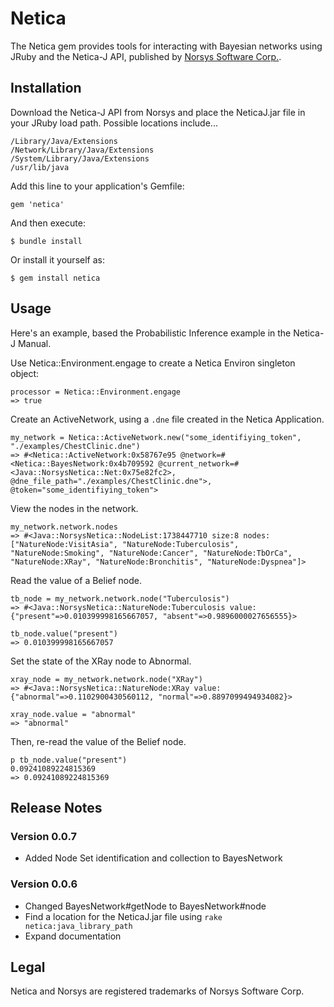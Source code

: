 # Netica

The Netica gem provides tools for interacting with Bayesian networks using JRuby and the Netica-J API, published by [Norsys Software Corp.](http://www.norsys.com).

## Installation

Download the Netica-J API from Norsys and place the NeticaJ.jar file in your JRuby load path. Possible locations include...

    /Library/Java/Extensions
    /Network/Library/Java/Extensions
    /System/Library/Java/Extensions
    /usr/lib/java

Add this line to your application's Gemfile:

    gem 'netica'

And then execute:

    $ bundle install

Or install it yourself as:

    $ gem install netica

## Usage

Here's an example, based the Probabilistic Inference example in the Netica-J Manual.

Use Netica::Environment.engage to create a Netica Environ singleton object:

    processor = Netica::Environment.engage
    => true

Create an ActiveNetwork, using a `.dne` file created in the Netica Application.

    my_network = Netica::ActiveNetwork.new("some_identifiying_token", "./examples/ChestClinic.dne")
    => #<Netica::ActiveNetwork:0x58767e95 @network=#<Netica::BayesNetwork:0x4b709592 @current_network=#<Java::NorsysNetica::Net:0x75e82fc2>, @dne_file_path="./examples/ChestClinic.dne">, @token="some_identifiying_token">

View the nodes in the network.

    my_network.network.nodes
    => #<Java::NorsysNetica::NodeList:1738447710 size:8 nodes:["NatureNode:VisitAsia", "NatureNode:Tuberculosis", "NatureNode:Smoking", "NatureNode:Cancer", "NatureNode:TbOrCa", "NatureNode:XRay", "NatureNode:Bronchitis", "NatureNode:Dyspnea"]>


Read the value of a Belief node.

    tb_node = my_network.network.node("Tuberculosis")
    => #<Java::NorsysNetica::NatureNode:Tuberculosis value:{"present"=>0.010399998165667057, "absent"=>0.9896000027656555}>

    tb_node.value("present")
    => 0.010399998165667057

Set the state of the XRay node to Abnormal.

    xray_node = my_network.network.node("XRay")
    => #<Java::NorsysNetica::NatureNode:XRay value:{"abnormal"=>0.1102900430560112, "normal"=>0.8897099494934082}>

    xray_node.value = "abnormal"
    => "abnormal"

Then, re-read the value of the Belief node.

    p tb_node.value("present")
    0.09241089224815369
    => 0.09241089224815369

## Release Notes

### Version 0.0.7

* Added Node Set identification and collection to BayesNetwork

### Version 0.0.6

* Changed BayesNetwork#getNode to BayesNetwork#node
* Find a location for the NeticaJ.jar file using `rake netica:java_library_path`
* Expand documentation

## Legal

Netica and Norsys are registered trademarks of Norsys Software Corp.